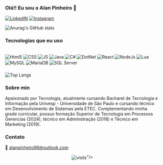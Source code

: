 
### Olá!! Eu sou o Alan Pinheiro 👋

[![LinkedIN](https://img.shields.io/badge/LinkedIn-0077B5?style=for-the-badge&logo=linkedin&logoColor=white)](https://www.linkedin.com/in/alan-pinheiro-355906184/)
[![Instagram](https://img.shields.io/badge/Instagram-E4405F?style=for-the-badge&logo=instagram&logoColor=white)](https://www.instagram.com/iaealann//)

![Anurag's GitHub stats](https://github-readme-stats.vercel.app/api?username=alanpinheiro96&show_icons=true&theme=tokyonight)

### Tecnologias que eu uso

<div style="display: incline_block"><br/>
    <img align="center" alt="Html5" src="https://img.shields.io/badge/HTML5-E34F26?style=for-the-badge&logo=html5&logoColor=white" />
    <img align="center" alt="CSS" src="https://img.shields.io/badge/CSS-239120?&style=for-the-badge&logo=css3&logoColor=white" />
    <img align="center" alt="JS" src="https://img.shields.io/badge/JavaScript-F7DF1E?style=for-the-badge&logo=javascript&logoColor=black" />
    <img align="center" alt="Java" src="https://img.shields.io/badge/Java-ED8B00?style=for-the-badge&logo=openjdk&logoColor=black" />
    <img align="center" alt="C#" src="https://img.shields.io/badge/C%23-239120?style=for-the-badge&logo=c-sharp&logoColor=white" />
    <img align="center" alt="DotNet" src="https://img.shields.io/badge/.NET-5C2D91?style=for-the-badge&logo=.net&logoColor=white" />
    <img align="center" alt="React" src="https://img.shields.io/badge/React-20232A?style=for-the-badge&logo=react&logoColor=61DAFB" />
    <img align="center" alt="NodeJs" src="https://img.shields.io/badge/Node.js-43853D?style=for-the-badge&logo=node.js&logoColor=white" />
    <img align="center" alt="Lua" src="https://img.shields.io/badge/Lua-2C2D72?style=for-the-badge&logo=lua&logoColor=white" />
    <img align="center" alt="MySQL" src="https://img.shields.io/badge/MySQL-005C84?style=for-the-badge&logo=mysql&logoColor=white" />
    <img align="center" alt="MariaDB" src="https://img.shields.io/badge/MariaDB-003545?style=for-the-badge&logo=mariadb&logoColor=white" />
    <img align="center" alt="SQL Server" src="https://img.shields.io/badge/Microsoft%20SQL%20Server-CC2927?style=for-the-badge&logo=microsoft%20sql%20server&logoColor=white" />
</div>

###
![Top Langs](https://github-readme-stats.vercel.app/api/top-langs/?username=alanpinheiro96&layout=compact)

### Sobre min
Apaixonado por Tecnologia, atualmente cursando Bacharel de Tecnologia e Informação pela Univesp - Universidade de São Paulo e cursando técnico em Desenvolvimento de Sistemas pela ETEC.
Complementando minha grade curricular, possuo formação Superior de Tecnologia em Processos Gerencias (2024), técnico em Administração (2018) e Técnico em Marketing (2019).

### Contato
📧 alanpinheiro96@outlook.com

<div alig='center'>
    <p align='center'><img align='center' src="<img src="https://visit-counter.vercel.app/counter.png?page=https%3A%2F%2Fgithub.com%2Falanpinheiro96&s=40&c=4400ff&bg=00000000&no=2&ff=digi&tb=Visitantes%3A+&ta=" alt="visits">"/></p>
</div>
